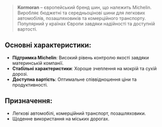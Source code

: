 > **Kormoran** – європейський бренд шин, що належить Michelin. Виробляє бюджетні та середньоцінові шини для легкових автомобілів, позашляховиків та комерційного транспорту. Популярний у країнах Європи завдяки надійності та доступній вартості.

## Основні характеристики:

- **Підтримка Michelin**: Високий рівень контролю якості завдяки материнській компанії.
- **Стабільні характеристики**: Хороше зчеплення на мокрій та сухій дорозі.
- **Доступна вартість**: Оптимальне співвідношення ціни та продуктивності.

## Призначення:

- Легкові автомобілі, комерційний транспорт, позашляховики.
- Щоденне використання на міських дорогах.
